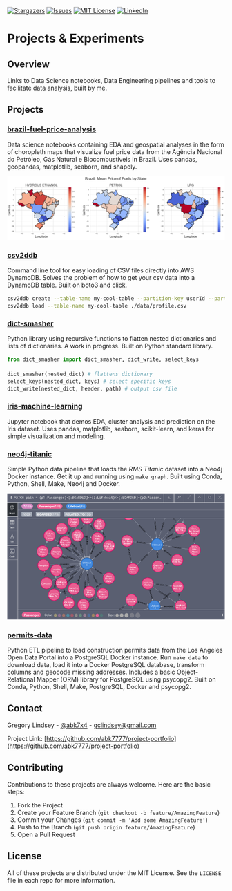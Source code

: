 <!--
*** Thanks for checking out this README Template. If you have a suggestion that would
*** make this better, please fork the repo and create a pull request or simply open
*** an issue with the tag "enhancement".
*** Thanks again! Now go create something AMAZING! :D
***
***
***
*** To avoid retyping too much info. Do a search and replace for the following:
*** abk7777, repo, abk7x4, gclindsey@gmail.com
-->





<!-- PROJECT SHIELDS -->
<!--
*** I'm using markdown "reference style" links for readability.
*** Reference links are enclosed in brackets [ ] instead of parentheses ( ).
*** See the bottom of this document for the declaration of the reference variables
*** for contributors-url, forks-url, etc. This is an optional, concise syntax you may use.
*** https://www.markdownguide.org/basic-syntax/#reference-style-links
-->
[![Stargazers][stars-shield]][stars-url]
[![Issues][issues-shield]][issues-url]
[![MIT License][license-shield]][license-url]
[![LinkedIn][linkedin-shield]][linkedin-url]

# Projects & Experiments

<!-- Background -->
## Overview

Links to Data Science notebooks, Data Engineering pipelines and tools to facilitate data analysis, built by me. 

<!-- ABOUT THE PROJECTS -->
## Projects

### **[brazil-fuel-price-analysis](https://github.com/abk7777/brazil-fuel-price-analysis)**

Data science notebooks containing EDA and geospatial analyses in the form of choropleth maps that visualize fuel price data from the Agência Nacional do Petróleo, Gás Natural e Biocombustíveis in Brazil. Uses pandas, geopandas, matplotlib, seaborn, and shapely.

![Brazil Fuel Analysis Screenshot](./img/choropleth_mean_fuel_price_state.png)

### **[csv2ddb](https://github.com/abk7777/csv2ddb)**

Command line tool for easy loading of CSV files directly into AWS DynamoDB. Solves the problem of how to get your csv data into a DynamoDB table. Built on boto3 and click.

```bash
csv2ddb create --table-name my-cool-table --partition-key userId --partition-key-type N
csv2ddb load --table-name my-cool-table ./data/profile.csv
```

### **[dict-smasher](https://github.com/abk7777/dict-smasher)**

Python library using recursive functions to flatten nested dictionaries and lists of dictionaries. A work in progress. Built on Python standard library.

```python
from dict_smasher import dict_smasher, dict_write, select_keys

dict_smasher(nested_dict) # flattens dictionary
select_keys(nested_dict, keys) # select specific keys
dict_write(nested_dict, header, path) # output csv file
```

### **[iris-machine-learning](https://github.com/abk7777/iris-machine-learning/blob/master/Iris_dataset.ipynb)**

Jupyter notebook that demos EDA, cluster analysis and prediction on the Iris dataset. Uses pandas, matplotlib, seaborn, scikit-learn, and keras for simple visualization and modeling. 


### **[neo4j-titanic](https://github.com/abk7777/neo4j-titanic)**

Simple Python data pipeline that loads the *RMS Titanic* dataset into a Neo4j Docker instance. Get it up and running using `make graph`. Built using Conda, Python, Shell, Make, Neo4j and Docker.

![Neo4j Browser](./img/neo4jbrowser.png)

### **[permits-data](https://github.com/abk7777/permits-data)**

Python ETL pipeline to load construction permits data from the Los Angeles Open Data Portal into a PostgreSQL Docker instance. Run `make data` to download data, load it into a Docker PostgreSQL database, transform columns and geocode missing addresses. Includes a basic Object-Relational Mapper (ORM) library for PostgreSQL using psycopg2. Built on Conda, Python, Shell, Make, PostgreSQL, Docker and psycopg2.

<!-- CONTACT -->
## Contact

Gregory Lindsey - [@abk7x4](https://twitter.com/abk7x4) - gclindsey@gmail.com

Project Link: [https://github.com/abk7777/project-portfolio](https://github.com/abk7777/project-portfolio)

<!-- CONTRIBUTING -->
## Contributing

Contributions to these projects are always welcome. Here are the basic steps:

1. Fork the Project
2. Create your Feature Branch (`git checkout -b feature/AmazingFeature`)
3. Commit your Changes (`git commit -m 'Add some AmazingFeature'`)
4. Push to the Branch (`git push origin feature/AmazingFeature`)
5. Open a Pull Request

<!-- LICENSE -->
## License

All of these projects are distributed under the MIT License. See the `LICENSE` file in each repo for more information.

<!-- MARKDOWN LINKS & IMAGES -->
<!-- https://www.markdownguide.org/basic-syntax/#reference-style-links -->

[stars-shield]: https://img.shields.io/github/stars/othneildrew/Best-README-Template.svg?style=flat-square
[stars-url]: https://github.com/othneildrew/Best-README-Template/stargazers
[issues-shield]: https://img.shields.io/github/issues/othneildrew/Best-README-Template.svg?style=flat-square
[issues-url]: https://github.com/othneildrew/Best-README-Template/issues
[license-shield]: https://img.shields.io/github/license/othneildrew/Best-README-Template.svg?style=flat-square
[license-url]: https://github.com/othneildrew/Best-README-Template/blob/master/LICENSE.txt
[linkedin-shield]: https://img.shields.io/badge/-LinkedIn-black.svg?style=flat-square&logo=linkedin&colorB=555
[linkedin-url]: https://linkedin.com/in/othneildrew
[product-screenshot]: images/screenshot.png
